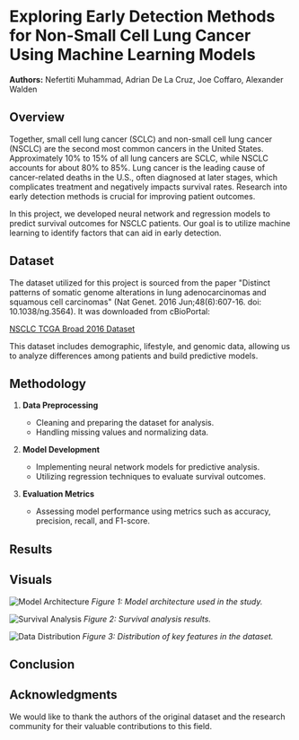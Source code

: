 # Exploring Early Detection Methods for Non-Small Cell Lung Cancer Using Machine Learning Models

**Authors:** Nefertiti Muhammad, Adrian De La Cruz, Joe Coffaro, Alexander Walden

## Overview

Together, small cell lung cancer (SCLC) and non-small cell lung cancer (NSCLC) are the second most common cancers in the United States. Approximately 10% to 15% of all lung cancers are SCLC, while NSCLC accounts for about 80% to 85%. Lung cancer is the leading cause of cancer-related deaths in the U.S., often diagnosed at later stages, which complicates treatment and negatively impacts survival rates. Research into early detection methods is crucial for improving patient outcomes.

In this project, we developed neural network and regression models to predict survival outcomes for NSCLC patients. Our goal is to utilize machine learning to identify factors that can aid in early detection.

## Dataset

The dataset utilized for this project is sourced from the paper "Distinct patterns of somatic genome alterations in lung adenocarcinomas and squamous cell carcinomas" (Nat Genet. 2016 Jun;48(6):607-16. doi: 10.1038/ng.3564). It was downloaded from cBioPortal:

[NSCLC TCGA Broad 2016 Dataset](https://www.cbioportal.org/study/clinicalData?id=nsclc_tcga_broad_2016)

This dataset includes demographic, lifestyle, and genomic data, allowing us to analyze differences among patients and build predictive models.

## Methodology

1. **Data Preprocessing**
   - Cleaning and preparing the dataset for analysis.
   - Handling missing values and normalizing data.

2. **Model Development**
   - Implementing neural network models for predictive analysis.
   - Utilizing regression techniques to evaluate survival outcomes.

3. **Evaluation Metrics**
   - Assessing model performance using metrics such as accuracy, precision, recall, and F1-score.

## Results



## Visuals



![Model Architecture](path/to/your/image1.png)
*Figure 1: Model architecture used in the study.*

![Survival Analysis](path/to/your/image2.png)
*Figure 2: Survival analysis results.*

![Data Distribution](path/to/your/image3.png)
*Figure 3: Distribution of key features in the dataset.*

## Conclusion



## Acknowledgments

We would like to thank the authors of the original dataset and the research community for their valuable contributions to this field.
